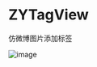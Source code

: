 # ZYTagView
仿微博图片添加标签

![image](https://raw.githubusercontent.com/ripperhe/ZYTagView/master/image/tag.gif)
